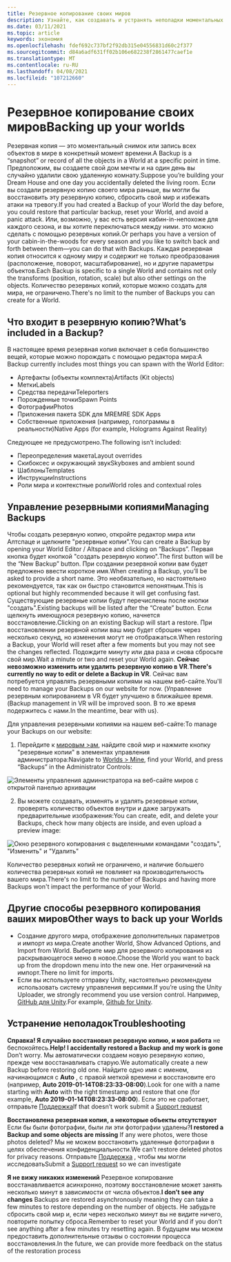 ```yaml
---
title: Резервное копирование своих миров
description: Узнайте, как создавать и устранять неполадки моментальных снимков резервных копий Алтспацевр миров и управлять ими.
ms.date: 03/11/2021
ms.topic: article
keywords: экономия
ms.openlocfilehash: fdef692c737bf2f92db315e04556831d60c2f377
ms.sourcegitcommit: d84a6adf631ff02b106e682238f2861477caef1e
ms.translationtype: MT
ms.contentlocale: ru-RU
ms.lasthandoff: 04/08/2021
ms.locfileid: "107212660"
---
```

# <a name="backing-up-your-worlds"></a><span data-ttu-id="b1729-104">Резервное копирование своих миров</span><span class="sxs-lookup"><span data-stu-id="b1729-104">Backing up your worlds</span></span>

<span data-ttu-id="b1729-105">Резервная копия — это моментальный снимок или запись всех объектов в мире в конкретный момент времени.</span><span class="sxs-lookup"><span data-stu-id="b1729-105">A Backup is a “snapshot” or record of all the objects in a World at a specific point in time.</span></span> <span data-ttu-id="b1729-106">Предположим, вы создаете свой дом мечты и на один день вы случайно удалили свою удаленную комнату.</span><span class="sxs-lookup"><span data-stu-id="b1729-106">Suppose you’re building your Dream House and one day you accidentally deleted the living room.</span></span> <span data-ttu-id="b1729-107">Если вы создали резервную копию своего мира раньше, вы могли бы восстановить эту резервную копию, сбросить свой мир и избежать атаки на тревогу.</span><span class="sxs-lookup"><span data-stu-id="b1729-107">If you had created a Backup of your World the day before, you could restore that particular backup, reset your World, and avoid a panic attack.</span></span> <span data-ttu-id="b1729-108">Или, возможно, у вас есть версия кабин-in-непохоже для каждого сезона, и вы хотите переключаться между ними. это можно сделать с помощью резервных копий.</span><span class="sxs-lookup"><span data-stu-id="b1729-108">Or perhaps you have a version of your cabin-in-the-woods for every season and you like to switch back and forth between them—you can do that with Backups.</span></span> <span data-ttu-id="b1729-109">Каждая резервная копия относится к одному миру и содержит не только преобразования (расположение, поворот, масштабирование), но и другие параметры объектов.</span><span class="sxs-lookup"><span data-stu-id="b1729-109">Each Backup is specific to a single World and contains not only the transforms (position, rotation, scale) but also other settings on the objects.</span></span> <span data-ttu-id="b1729-110">Количество резервных копий, которые можно создать для мира, не ограничено.</span><span class="sxs-lookup"><span data-stu-id="b1729-110">There's no limit to the number of Backups you can create for a World.</span></span>  

## <a name="whats-included-in-a-backup"></a><span data-ttu-id="b1729-111">Что входит в резервную копию?</span><span class="sxs-lookup"><span data-stu-id="b1729-111">What’s included in a Backup?</span></span>

<span data-ttu-id="b1729-112">В настоящее время резервная копия включает в себя большинство вещей, которые можно порождать с помощью редактора мира:</span><span class="sxs-lookup"><span data-stu-id="b1729-112">A Backup currently includes most things you can spawn with the World Editor:</span></span>
* <span data-ttu-id="b1729-113">Артефакты (объекты комплекта)</span><span class="sxs-lookup"><span data-stu-id="b1729-113">Artifacts (Kit objects)</span></span>
* <span data-ttu-id="b1729-114">Метки</span><span class="sxs-lookup"><span data-stu-id="b1729-114">Labels</span></span>
* <span data-ttu-id="b1729-115">Средства передачи</span><span class="sxs-lookup"><span data-stu-id="b1729-115">Teleporters</span></span>
* <span data-ttu-id="b1729-116">Порожденные точки</span><span class="sxs-lookup"><span data-stu-id="b1729-116">Spawn Points</span></span>
* <span data-ttu-id="b1729-117">Фотографии</span><span class="sxs-lookup"><span data-stu-id="b1729-117">Photos</span></span>
* <span data-ttu-id="b1729-118">Приложения пакета SDK для MRE</span><span class="sxs-lookup"><span data-stu-id="b1729-118">MRE SDK Apps</span></span>
* <span data-ttu-id="b1729-119">Собственные приложения (например, голограммы в реальности)</span><span class="sxs-lookup"><span data-stu-id="b1729-119">Native Apps (for example, Holograms Against Reality)</span></span>

<span data-ttu-id="b1729-120">Следующее не предусмотрено.</span><span class="sxs-lookup"><span data-stu-id="b1729-120">The following isn’t included:</span></span>

* <span data-ttu-id="b1729-121">Переопределения макета</span><span class="sxs-lookup"><span data-stu-id="b1729-121">Layout overrides</span></span>
* <span data-ttu-id="b1729-122">Скибоксес и окружающий звук</span><span class="sxs-lookup"><span data-stu-id="b1729-122">Skyboxes and ambient sound</span></span>
* <span data-ttu-id="b1729-123">Шаблоны</span><span class="sxs-lookup"><span data-stu-id="b1729-123">Templates</span></span>
* <span data-ttu-id="b1729-124">Инструкции</span><span class="sxs-lookup"><span data-stu-id="b1729-124">Instructions</span></span>
* <span data-ttu-id="b1729-125">Роли мира и контекстные роли</span><span class="sxs-lookup"><span data-stu-id="b1729-125">World roles and contextual roles</span></span>

## <a name="managing-backups"></a><span data-ttu-id="b1729-126">Управление резервными копиями</span><span class="sxs-lookup"><span data-stu-id="b1729-126">Managing Backups</span></span>

<span data-ttu-id="b1729-127">Чтобы создать резервную копию, откройте редактор мира или Алтспаце и щелкните "резервные копии".</span><span class="sxs-lookup"><span data-stu-id="b1729-127">You can create a Backup by opening your World Editor / Altspace and clicking on “Backups”.</span></span> <span data-ttu-id="b1729-128">Первая кнопка будет кнопкой "создать резервную копию".</span><span class="sxs-lookup"><span data-stu-id="b1729-128">The first button will be the “New Backup” button.</span></span> <span data-ttu-id="b1729-129">При создании резервной копии вам будет предложено ввести короткое имя.</span><span class="sxs-lookup"><span data-stu-id="b1729-129">When creating a Backup, you’ll be asked to provide a short name.</span></span> <span data-ttu-id="b1729-130">Это необязательно, но настоятельно рекомендуется, так как он быстро становится непонятным.</span><span class="sxs-lookup"><span data-stu-id="b1729-130">This is optional but highly recommended because it will get confusing fast.</span></span> <span data-ttu-id="b1729-131">Существующие резервные копии будут перечислены после кнопки "создать".</span><span class="sxs-lookup"><span data-stu-id="b1729-131">Existing backups will be listed after the “Create” button.</span></span> <span data-ttu-id="b1729-132">Если щелкнуть имеющуюся резервную копию, начнется восстановление.</span><span class="sxs-lookup"><span data-stu-id="b1729-132">Clicking on an existing Backup will start a restore.</span></span> <span data-ttu-id="b1729-133">При восстановлении резервной копии ваш мир будет сброшен через несколько секунд, но изменения могут не отображаться.</span><span class="sxs-lookup"><span data-stu-id="b1729-133">When restoring a Backup, your World will reset after a few moments but you may not see the changes reflected.</span></span> <span data-ttu-id="b1729-134">Подождите минуту или два раза и снова сбросьте свой мир.</span><span class="sxs-lookup"><span data-stu-id="b1729-134">Wait a minute or two and reset your World again.</span></span> <span data-ttu-id="b1729-135">**Сейчас невозможно изменить или удалить резервную копию в VR**.</span><span class="sxs-lookup"><span data-stu-id="b1729-135">**There's currently no way to edit or delete a Backup in VR**.</span></span> <span data-ttu-id="b1729-136">Сейчас вам потребуется управлять резервными копиями на нашем веб-сайте.</span><span class="sxs-lookup"><span data-stu-id="b1729-136">You'll need to manage your Backups on our website for now.</span></span> <span data-ttu-id="b1729-137">(Управление резервным копированием в VR будет улучшено в ближайшее время.</span><span class="sxs-lookup"><span data-stu-id="b1729-137">(Backup management in VR will be improved soon.</span></span> <span data-ttu-id="b1729-138">В то же время подержитесь с нами.</span><span class="sxs-lookup"><span data-stu-id="b1729-138">In the meantime, bear with us).</span></span>

<span data-ttu-id="b1729-139">Для управления резервными копиями на нашем веб-сайте:</span><span class="sxs-lookup"><span data-stu-id="b1729-139">To manage your Backups on our website:</span></span>

1. <span data-ttu-id="b1729-140">Перейдите к [мировым >ам](https://account.altvr.com/users/sign_in), найдите свой мир и нажмите кнопку "резервные копии" в элементах управления администратора:</span><span class="sxs-lookup"><span data-stu-id="b1729-140">Navigate to [Worlds > Mine](https://account.altvr.com/users/sign_in), find your World, and press “Backups” in the Administrator Controls:</span></span>

![Элементы управления администратора на веб-сайте миров с открытой панелью архивации](images/world-backup-img-01.png)

2. <span data-ttu-id="b1729-142">Вы можете создавать, изменять и удалять резервные копии, проверять количество объектов внутри и даже загружать предварительные изображения:</span><span class="sxs-lookup"><span data-stu-id="b1729-142">You can create, edit, and delete your Backups, check how many objects are inside, and even upload a preview image:</span></span> 

![Окно резервного копирования с выделенными командами "создать", "Изменить" и "Удалить"](images/world-backup-img-02.png)

<span data-ttu-id="b1729-144">Количество резервных копий не ограничено, и наличие большего количества резервных копий не повлияет на производительность вашего мира.</span><span class="sxs-lookup"><span data-stu-id="b1729-144">There's no limit to the number of Backups and having more Backups won't impact the performance of your World.</span></span>

## <a name="other-ways-to-back-up-your-worlds"></a><span data-ttu-id="b1729-145">Другие способы резервного копирования ваших миров</span><span class="sxs-lookup"><span data-stu-id="b1729-145">Other ways to back up your Worlds</span></span>

* <span data-ttu-id="b1729-146">Создание другого мира, отображение дополнительных параметров и импорт из мира.</span><span class="sxs-lookup"><span data-stu-id="b1729-146">Create another World, Show Advanced Options, and Import from World.</span></span> <span data-ttu-id="b1729-147">Выберите мир для резервного копирования из раскрывающегося меню в новое.</span><span class="sxs-lookup"><span data-stu-id="b1729-147">Choose the World you want to back up from the dropdown menu into the new one.</span></span> <span data-ttu-id="b1729-148">Нет ограничений на импорт.</span><span class="sxs-lookup"><span data-stu-id="b1729-148">There no limit for imports.</span></span>
* <span data-ttu-id="b1729-149">Если вы используете отправку Unity, настоятельно рекомендуем использовать систему управления версиями.</span><span class="sxs-lookup"><span data-stu-id="b1729-149">If you’re using the Unity Uploader, we strongly recommend you use version control.</span></span> <span data-ttu-id="b1729-150">Например, [GitHub для Unity](https://unity.github.com).</span><span class="sxs-lookup"><span data-stu-id="b1729-150">For example, [Github for Unity](https://unity.github.com).</span></span>

## <a name="troubleshooting"></a><span data-ttu-id="b1729-151">Устранение неполадок</span><span class="sxs-lookup"><span data-stu-id="b1729-151">Troubleshooting</span></span>

<span data-ttu-id="b1729-152">**Справка! Я случайно восстановил резервную копию, и моя работа** не беспокойтесь.</span><span class="sxs-lookup"><span data-stu-id="b1729-152">**Help! I accidentally restored a Backup and my work is gone** Don’t worry.</span></span> <span data-ttu-id="b1729-153">Мы автоматически создаем новую резервную копию, прежде чем восстанавливать старую.</span><span class="sxs-lookup"><span data-stu-id="b1729-153">We automatically create a new Backup before restoring old one.</span></span> <span data-ttu-id="b1729-154">Найдите одно имя с именем, начинающимся с **Auto** , с правой меткой времени и восстановите его (например, **Auto 2019-01-14T08:23:33-08:00**).</span><span class="sxs-lookup"><span data-stu-id="b1729-154">Look for one with a name starting with **Auto** with the right timestamp and restore that one (for example, **Auto 2019-01-14T08:23:33-08:00**).</span></span>  <span data-ttu-id="b1729-155">Если это не сработает, отправьте [Поддержка](https://help.altvr.com/hc/requests/new)</span><span class="sxs-lookup"><span data-stu-id="b1729-155">If that doesn’t work submit a [Support request](https://help.altvr.com/hc/requests/new)</span></span>

<span data-ttu-id="b1729-156">**Восстановлена резервная копия, а некоторые объекты отсутствуют** Если бы были фотографии, были ли эти фотографии удалены?</span><span class="sxs-lookup"><span data-stu-id="b1729-156">**I restored a Backup and some objects are missing** If any were photos, were those photos deleted?</span></span> <span data-ttu-id="b1729-157">Мы не можем восстановить удаленные фотографии в целях обеспечения конфиденциальности.</span><span class="sxs-lookup"><span data-stu-id="b1729-157">We can’t restore deleted photos for privacy reasons.</span></span> <span data-ttu-id="b1729-158">Отправьте [Поддержка](https://help.altvr.com/hc/requests/new) , чтобы мы могли исследовать</span><span class="sxs-lookup"><span data-stu-id="b1729-158">Submit a [Support request](https://help.altvr.com/hc/requests/new) so we can investigate</span></span>

<span data-ttu-id="b1729-159">**Я не вижу никаких изменений** Резервное копирование восстанавливается асинхронно, поэтому восстановление может занять несколько минут в зависимости от числа объектов.</span><span class="sxs-lookup"><span data-stu-id="b1729-159">**I don’t see any changes** Backups are restored asynchronously meaning they can take a few minutes to restore depending on the number of objects.</span></span> <span data-ttu-id="b1729-160">Не забудьте сбросить свой мир и, если через несколько минут вы не видите ничего, повторите попытку сброса.</span><span class="sxs-lookup"><span data-stu-id="b1729-160">Remember to reset your World and if you don’t see anything after a few minutes try resetting again.</span></span> <span data-ttu-id="b1729-161">В будущем мы можем предоставить дополнительные отзывы о состоянии процесса восстановления.</span><span class="sxs-lookup"><span data-stu-id="b1729-161">In the future, we can provide more feedback on the status of the restoration process</span></span>